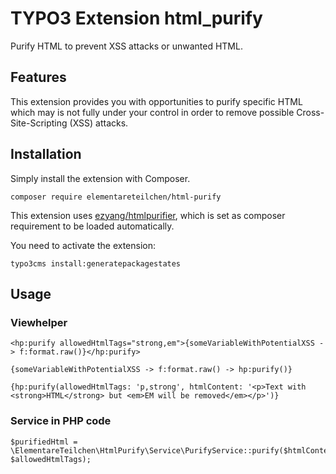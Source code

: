 # TYPO3 Extension html_purify

Purify HTML to prevent XSS attacks or unwanted HTML.

## Features

This extension provides you with opportunities to purify specific HTML
which may is not fully under your control in order to
remove possible Cross-Site-Scripting (XSS) attacks.

## Installation

Simply install the extension with Composer.

`composer require elementareteilchen/html-purify`

This extension uses [ezyang/htmlpurifier](https://github.com/ezyang/htmlpurifier),
which is set as composer requirement to be loaded automatically.

You need to activate the extension:

   `typo3cms install:generatepackagestates`

## Usage

### Viewhelper

```
<hp:purify allowedHtmlTags="strong,em">{someVariableWithPotentialXSS -> f:format.raw()}</hp:purify>
```
```
{someVariableWithPotentialXSS -> f:format.raw() -> hp:purify()}
```
```
{hp:purify(allowedHtmlTags: 'p,strong', htmlContent: '<p>Text with <strong>HTML</strong> but <em>EM will be removed</em></p>')}
```

### Service in PHP code
```
$purifiedHtml = \ElementareTeilchen\HtmlPurify\Service\PurifyService::purify($htmlContent, $allowedHtmlTags);
```
